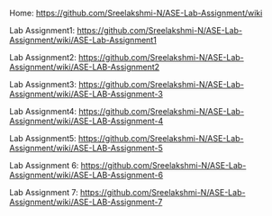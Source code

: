 Home: https://github.com/Sreelakshmi-N/ASE-Lab-Assignment/wiki

Lab Assignment1: https://github.com/Sreelakshmi-N/ASE-Lab-Assignment/wiki/ASE-Lab-Assignment1

Lab Assignment2: https://github.com/Sreelakshmi-N/ASE-Lab-Assignment/wiki/ASE-LAB-Assignment2

Lab Assignment3: https://github.com/Sreelakshmi-N/ASE-Lab-Assignment/wiki/ASE-LAB-Assignment-3

Lab Assignment4: https://github.com/Sreelakshmi-N/ASE-Lab-Assignment/wiki/ASE-LAB-Assignment-4

Lab Assignment5: https://github.com/Sreelakshmi-N/ASE-Lab-Assignment/wiki/ASE-LAB-Assignment-5

Lab Assignment 6: https://github.com/Sreelakshmi-N/ASE-Lab-Assignment/wiki/ASE-LAB-Assignment-6

Lab Assignment 7: https://github.com/Sreelakshmi-N/ASE-Lab-Assignment/wiki/ASE-LAB-Assignment-7
